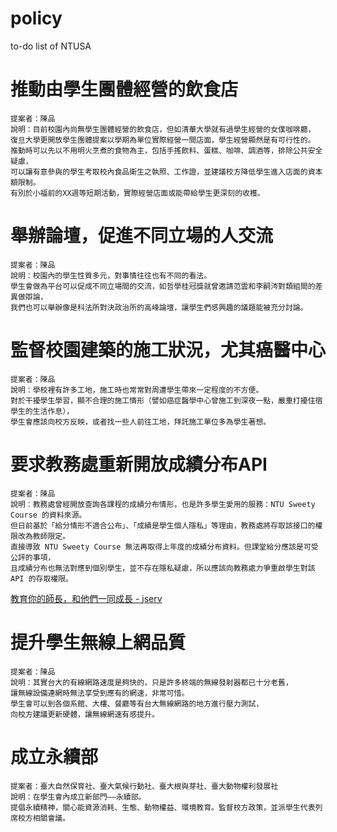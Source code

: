 # policy
to-do list of NTUSA
# 推動由學生團體經營的飲食店
	提案者：陳品
	說明：目前校園內尚無學生團體經營的飲食店，但如清華大學就有過學生經營的女僕咖啡廳，
	復旦大學更開放學生團體提案以學期為單位實際經營一間店面，學生經營顯然是有可行性的。
	推動時可以先以不用明火烹煮的食物為主，包括手搖飲料、蛋糕、咖啡、調酒等，排除公共安全疑慮，
	可以讓有意參與的學生考取校內食品衛生之執照、工作證，並建議校方降低學生進入店面的資本額限制。
	有別於小福前的XX週等短期活動，實際經營店面或能帶給學生更深刻的收穫。

# 舉辦論壇，促進不同立場的人交流
	提案者：陳品
	說明：校園內的學生性質多元，對事情往往也有不同的看法。
	學生會做為平台可以促成不同立場間的交流，如哲學桂冠獎就曾邀請范雲和李嗣涔對類組間的差異做辯論，
	我們也可以舉辦像是科法所對決政治所的高峰論壇，讓學生們感興趣的議題能被充分討論。

# 監督校園建築的施工狀況，尤其癌醫中心
	提案者：陳品
	說明：學校裡有許多工地，施工時也常常對周遭學生帶來一定程度的不方便。
	對於干擾學生學習，顯不合理的施工情形（譬如癌症醫學中心曾施工到深夜一點，嚴重打擾住宿學生的生活作息），
	學生會應該向校方反映，或者找一些人前往工地，拜託施工單位多為學生著想。

# 要求教務處重新開放成績分布API
	提案者：陳品
	說明：教務處曾經開放查詢各課程的成績分布情形，也是許多學生愛用的服務：NTU Sweety Course 的資料來源。
	但日前基於「給分情形不適合公布」、「成績是學生個人隱私」等理由，教務處將存取該接口的權限改為教師限定。
	直接導致 NTU Sweety Course 無法再取得上年度的成績分布資料。但課堂給分應該是可受公評的事項，
	且成績分布也無法對應到個別學生，並不存在隱私疑慮，所以應該向教務處力爭重啟學生對該 API 的存取權限。

[教育你的師長，和他們一同成長 - jserv](https://www.youtube.com/watch?v=cCxxUDu9p18)

# 提升學生無線上網品質
	提案者：陳品
	說明：其實台大的有線網路速度是夠快的，只是許多終端的無線發射器都已十分老舊，
	讓無線設備連網時無法享受到應有的網速，非常可惜。
	學生會可以到各個系館、大樓、餐廳等有台大無線網路的地方進行壓力測試，
	向校方建議更新硬體，讓無線網速有感提升。

# 成立永續部
	提案者：臺大自然保育社、臺大氣候行動社、臺大根與芽社、臺大動物權利發展社
	說明：在學生會內成立新部門——永續部。
	提倡永續精神，關心能資源消耗、生態、動物權益、環境教育。監督校方政策，並派學生代表列席校方相關會議。
